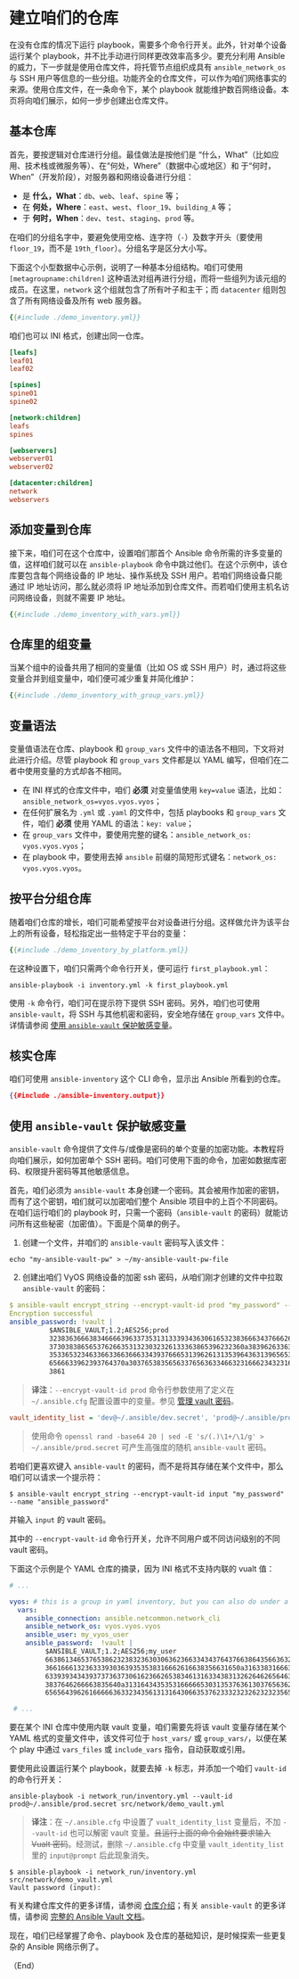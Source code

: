 # 建立咱们的仓库

在没有仓库的情况下运行 playbook，需要多个命令行开关。此外，针对单个设备运行某个 playbook，并不比手动进行同样更改效率高多少。要充分利用 Ansible 的威力，下一步就是使用仓库文件，将托管节点组织成具有 `ansible_network_os` 与 SSH 用户等信息的一些分组。功能齐全的仓库文件，可以作为咱们网络事实的来源。使用仓库文件，在一条命令下，某个 playbook 就能维护数百网络设备。本页将向咱们展示，如何一步步创建出仓库文件。


## 基本仓库

首先，要按逻辑对仓库进行分组。最佳做法是按他们是 “什么，What”（比如应用、技术栈或微服务等）、在“何处，Where”（数据中心或地区）和 于“何时，When”（开发阶段），对服务器和网络设备进行分组：


- 是 **什么，What**：`db`、`web`、`leaf`、`spine` 等；
- 在 **何处，Where**：`east`、`west`、`floor_19`、`building_A` 等；
- 于 **何时，When**：`dev`、`test`、`staging`、`prod` 等。


在咱们的分组名字中，要避免使用空格、连字符（`-`）及数字开头（要使用 `floor_19`，而不是 `19th_floor`）。分组名字是区分大小写。


下面这个小型数据中心示例，说明了一种基本分组结构。咱们可使用 `[metagroupname:children]` 这种语法对组再进行分组，而将一些组列为该元组的成员。在这里，`network` 这个组就包含了所有叶子和主干；而 `datacenter` 组则包含了所有网络设备及所有 web 服务器。


```yaml
{{#include ./demo_inventory.yml}}
```

咱们也可以 INI 格式，创建出同一仓库。


```ini
[leafs]
leaf01
leaf02

[spines]
spine01
spine02

[network:children]
leafs
spines

[webservers]
webserver01
webserver02

[datacenter:children]
network
webservers
```


## 添加变量到仓库

接下来，咱们可在这个仓库中，设置咱们那首个 Ansible 命令所需的许多变量的值，这样咱们就可以在 `ansible-playbook` 命令中跳过他们。在这个示例中，该仓库要包含每个网络设备的 IP 地址、操作系统及 SSH 用户。若咱们网络设备只能通过 IP 地址访问，那么就必须将 IP 地址添加到仓库文件。而若咱们使用主机名访问网络设备，则就不需要 IP 地址。


```yaml
{{#include ./demo_inventory_with_vars.yml}}
```


## 仓库里的组变量



当某个组中的设备共用了相同的变量值（比如 OS 或 SSH 用户）时，通过将这些变量合并到组变量中，咱们便可减少重复并简化维护：


```yaml
{{#include ./demo_inventory_with_group_vars.yml}}
```


## 变量语法


变量值语法在仓库、playbook 和 `group_vars` 文件中的语法各不相同，下文将对此进行介绍。尽管 playbook 和 `group_vars` 文件都是以 YAML 编写，但咱们在二者中使用变量的方式却各不相同。


- 在 INI 样式的仓库文件中，咱们 **必须** 对变量值使用 `key=value` 语法，比如：`ansible_network_os=vyos.vyos.vyos`；
- 在任何扩展名为 `.yml` 或 `.yaml` 的文件中，包括 playbooks 和 `group_vars` 文件，咱们 **必须** 使用 YAML 的语法：`key: value`；
- 在 `group_vars` 文件中，要使用完整的键名：`ansible_network_os: vyos.vyos.vyos`；
- 在 playbook 中，要使用去掉 `ansible` 前缀的简短形式键名：`network_os: vyos.vyos.vyos`。


## 按平台分组仓库

随着咱们仓库的增长，咱们可能希望按平台对设备进行分组。这样做允许为该平台上的所有设备，轻松指定出一些特定于平台的变量：


```yaml
{{#include ./demo_inventory_by_platform.yml}}
```


在这种设置下，咱们只需两个命令行开关，便可运行 `first_playbook.yml`：


```console
ansible-playbook -i inventory.yml -k first_playbook.yml
```


使用 `-k` 命令行，咱们可在提示符下提供 SSH 密码。另外，咱们也可使用 `ansible-vault`，将 SSH 与其他机密和密码，安全地存储在 `group_vars` 文件中。详情请参阅 [使用 `ansible-vault` 保护敏感变量](#使用-ansible-vault-保护敏感变量)。


## 核实仓库


咱们可使用 `ansible-inventory` 这个 CLI 命令，显示出 Ansible 所看到的仓库。


```json
{{#include ./ansible-inventory.output}}
```


## 使用 `ansible-vault` 保护敏感变量


`ansible-vault` 命令提供了文件与/或像是密码的单个变量的加密功能。本教程将向咱们展示，如何加密单个 SSH 密码。咱们可使用下面的命令，加密如数据库密码、权限提升密码等其他敏感信息。


首先，咱们必须为 `ansible-vault` 本身创建一个密码。其会被用作加密的密钥，而有了这个密钥，咱们就可以加密咱们整个 Ansible 项目中的上百个不同密码。在咱们运行咱们的 playbook 时，只需一个密码（`ansible-vault` 的密码）就能访问所有这些秘密（加密值）。下面是个简单的例子。


1. 创建一个文件，并咱们的 `ansible-vault` 密码写入该文件：

```console
echo "my-ansible-vault-pw" > ~/my-ansible-vault-pw-file
```

2. 创建出咱们 VyOS 网络设备的加密 ssh 密码，从咱们刚才创建的文件中拉取 `ansible-vault` 的密码：


```yaml
$ ansible-vault encrypt_string --encrypt-vault-id prod "my_password" --name "ansible_password"
Encryption successful
ansible_password: !vault |
          $ANSIBLE_VAULT;1.2;AES256;prod
          32383636663834666639633735313133393436306165323836663437666265363066636465306164
          3730383865653762663531323032326133363865396232360a383962633632333538326662626264
          35336532346336633663666334393766653139626131353964363139656535653339306337643262
          6566633962393764370a303765383565633765636334663231666234323164323739633566313732
          3861
```

> **译注**：`--encrypt-vault-id prod` 命令行参数使用了定义在 `~/.ansible.cfg` 配置设置中的变量。参见 [管理 vault 密码](../usage/vault/passwords.md)。

```ini
vault_identity_list = 'dev@~/.ansible/dev.secret', 'prod@~/.ansible/prod.secret', 'default@~/.ansible/prod.secret'
```

> 使用命令 `openssl rand -base64 20 | sed -E 's/(.)\1+/\1/g' > ~/.ansible/prod.secret` 可产生高强度的随机 `ansible-vault` 密码。


若咱们更喜欢键入 `ansible-vault` 的密码，而不是将其存储在某个文件中，那么咱们可以请求一个提示符：


```console
$ ansible-vault encrypt_string --encrypt-vault-id input "my_password" --name "ansible_password"
```

并输入 `input` 的 vault 密码。

其中的 `--encrypt-vault-id` 命令行开关，允许不同用户或不同访问级别的不同 vault 密码。

下面这个示例是个 YAML 仓库的摘录，因为 INI 格式不支持内联的 vualt 值：

```yaml
# ...

vyos: # this is a group in yaml inventory, but you can also do under a host
  vars:
    ansible_connection: ansible.netcommon.network_cli
    ansible_network_os: vyos.vyos.vyos
    ansible_user: my_vyos_user
    ansible_password:  !vault |
         $ANSIBLE_VAULT;1.2;AES256;my_user
         66386134653765386232383236303063623663343437643766386435663632343266393064373933
         3661666132363339303639353538316662616638356631650a316338316663666439383138353032
         63393934343937373637306162366265383461316334383132626462656463363630613832313562
         3837646266663835640a313164343535316666653031353763613037656362613535633538386539
         65656439626166666363323435613131643066353762333232326232323565376635

 # ...
```


要在某个 INI 仓库中使用内联 vault 变量，咱们需要先将该 vault 变量存储在某个 YAML 格式的变量文件中，该文件可位于 `host_vars/` 或 `group_vars/`，以便在某个 play 中通过 `vars_files` 或 `include_vars` 指令，自动获取或引用。

要使用此设置运行某个 playbook，就要去掉 `-k` 标志，并添加一个咱们 `vault-id` 的命令行开关：

```console
ansible-playbook -i network_run/inventory.yml --vault-id prod@~/.ansible/prod.secret src/network/demo_vault.yml
```

> **译注**：在 `~/.ansible.cfg` 中设置了 `vualt_identity_list` 变量后，不加 `--vault-id` 也可以解密 vault 变量。~~且运行上面的命令会始终要求输入 Vualt 密码~~。经测试，删除 `~/.ansible.cfg` 中变量 `vault_identity_list` 里的 `input@prompt` 后此现象消失。

```console
$ ansible-playbook -i network_run/inventory.yml src/network/demo_vault.yml
Vault password (input):
```

有关构建仓库文件的更多详情，请参阅 [仓库介绍](../usage/inventories_building.md#如何建立仓库)；有关 `ansible-vault` 的更多详情，请参阅 [完整的 Ansible Vault 文档](../usage/vault/about.md)。


现在，咱们已经掌握了命令、playbook 及仓库的基础知识，是时候探索一些更复杂的 Ansible 网络示例了。


（End）


